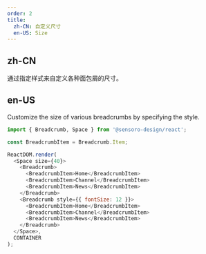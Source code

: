 ```yaml
---
order: 2
title: 
  zh-CN: 自定义尺寸
  en-US: Size
---
```


## zh-CN

通过指定样式来自定义各种面包屑的尺寸。

## en-US

Customize the size of various breadcrumbs by specifying the style.

```js
import { Breadcrumb, Space } from '@sensoro-design/react';

const BreadcrumbItem = Breadcrumb.Item;

ReactDOM.render(
  <Space size={40}>
    <Breadcrumb>
      <BreadcrumbItem>Home</BreadcrumbItem>
      <BreadcrumbItem>Channel</BreadcrumbItem>
      <BreadcrumbItem>News</BreadcrumbItem>
    </Breadcrumb>
    <Breadcrumb style={{ fontSize: 12 }}>
      <BreadcrumbItem>Home</BreadcrumbItem>
      <BreadcrumbItem>Channel</BreadcrumbItem>
      <BreadcrumbItem>News</BreadcrumbItem>
    </Breadcrumb>
  </Space>,
  CONTAINER
);
```
